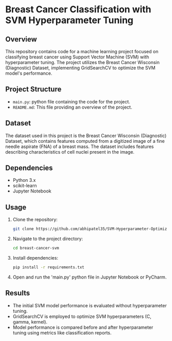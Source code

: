 # Breast Cancer Classification with SVM Hyperparameter Tuning

## Overview
This repository contains code for a machine learning project focused on classifying breast cancer using Support Vector Machine (SVM) with hyperparameter tuning. The project utilizes the Breast Cancer Wisconsin (Diagnostic) Dataset, implementing GridSearchCV to optimize the SVM model's performance.

## Project Structure
- `main.py`: python file containing the code for the project.
- `README.md`: This file providing an overview of the project.

## Dataset
The dataset used in this project is the Breast Cancer Wisconsin (Diagnostic) Dataset, which contains features computed from a digitized image of a fine needle aspirate (FNA) of a breast mass. The dataset includes features describing characteristics of cell nuclei present in the image.

## Dependencies
- Python 3.x
- scikit-learn
- Jupyter Notebook

## Usage
1. Clone the repository:
   ```bash
   git clone https://github.com/abhipatel35/SVM-Hyperparameter-Optimization-for-Breast-Cancer.git
2. Navigate to the project directory:
   ```bash
   cd breast-cancer-svm
3. Install dependencies:
   ```bash
   pip install -r requirements.txt
4. Open and run the 'main.py' python file in Jupyter Notebook or PyCharm.

## Results
- The initial SVM model performance is evaluated without hyperparameter tuning.
- GridSearchCV is employed to optimize SVM hyperparameters (C, gamma, kernel).
- Model performance is compared before and after hyperparameter tuning using metrics like classification reports.
